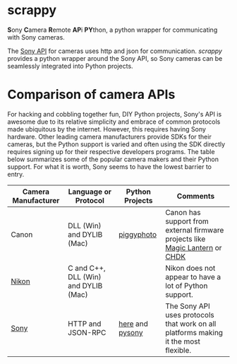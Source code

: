 # scrappy
**S**ony **C**amera **R**emote **AP**i **PY**thon, a python wrapper for communicating with Sony cameras.

The [Sony API](https://developer.sony.com/develop/cameras/) for cameras uses http and json for communication. *scrappy* provides a python wrapper around the Sony API, so Sony cameras can be seamlessly integrated into Python projects.

# Comparison of camera APIs

For hacking and cobbling together fun, DIY Python projects, Sony's API is awesome due to its relative simplicity and embrace of common protocols made ubiquitous by the internet. However, this requires having Sony hardware. Other leading camera manufacturers provide SDKs for their cameras, but the Python support is varied and often using the SDK directly requires signing up for their respective developers programs. The table below summarizes some of the popular camera makers and their Python support. For what it is worth, Sony seems to have the lowest barrier to entry.

| Camera Manufacturer | Language or Protocol | Python Projects | Comments |
| --- | --- | --- | --- |
| Canon | DLL (Win) and DYLIB (Mac) | [piggyphoto](https://github.com/alexdu/piggyphoto) | Canon has support from external firmware projects like [Magic Lantern](https://www.magiclantern.fm/) or [CHDK](http://chdk.wikia.com/wiki/CHDK) |
| [Nikon](https://sdk.nikonimaging.com/apply/) | C and C++, DLL (Win) and DYLIB (Mac) |  | Nikon does not appear to have a lot of Python support. |
| [Sony](https://developer.sony.com/develop/cameras/) | HTTP and JSON-RPC | [here](https://github.com/karhohs/scrappy) and [pysony](https://github.com/Bloodevil/sony_camera_api)| The Sony API uses protocols that work on all platforms making it the most flexible. |
